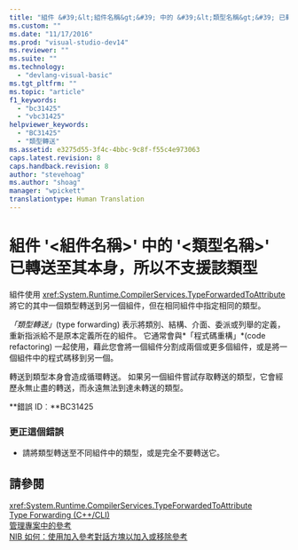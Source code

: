 ```yaml
---
title: "組件 &#39;&lt;組件名稱&gt;&#39; 中的 &#39;&lt;類型名稱&gt;&#39; 已轉送至其本身，所以不支援該類型 | Microsoft Docs"
ms.custom: ""
ms.date: "11/17/2016"
ms.prod: "visual-studio-dev14"
ms.reviewer: ""
ms.suite: ""
ms.technology: 
  - "devlang-visual-basic"
ms.tgt_pltfrm: ""
ms.topic: "article"
f1_keywords: 
  - "bc31425"
  - "vbc31425"
helpviewer_keywords: 
  - "BC31425"
  - "類型轉送"
ms.assetid: e3275d55-3f4c-4bbc-9c8f-f55c4e973063
caps.latest.revision: 8
caps.handback.revision: 8
author: "stevehoag"
ms.author: "shoag"
manager: "wpickett"
translationtype: Human Translation
---
```

# 組件 &#39;&lt;組件名稱&gt;&#39; 中的 &#39;&lt;類型名稱&gt;&#39; 已轉送至其本身，所以不支援該類型
組件使用 <xref:System.Runtime.CompilerServices.TypeForwardedToAttribute> 將它的其中一個類型轉送到另一個組件，但在相同組件中指定相同的類型。  
  
 *「類型轉送」*\(type forwarding\) 表示將類別、結構、介面、委派或列舉的定義，重新指派給不是原本定義所在的組件。 它通常會與*「程式碼重構」*\(code refactoring\) 一起使用，藉此您會將一個組件分割成兩個或更多個組件，或是將一個組件中的程式碼移到另一個。  
  
 轉送到類型本身會造成循環轉送。 如果另一個組件嘗試存取轉送的類型，它會經歷永無止盡的轉送，而永遠無法到達未轉送的類型。  
  
 **錯誤 ID︰**BC31425  
  
### 更正這個錯誤  
  
-   請將類型轉送至不同組件中的類型，或是完全不要轉送它。  
  
## 請參閱  
 <xref:System.Runtime.CompilerServices.TypeForwardedToAttribute>   
 [Type Forwarding \(C\+\+\/CLI\)](/visual-cpp/windows/type-forwarding-cpp-cli)   
 [管理專案中的參考](/visual-studio/ide/managing-references-in-a-project)   
 [NIB 如何：使用加入參考對話方塊以加入或移除參考](http://msdn.microsoft.com/zh-tw/3bd75d61-f00c-47c0-86a2-dd1f20e231c9)